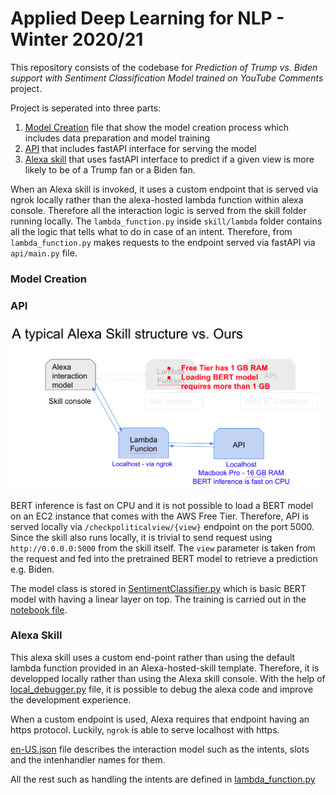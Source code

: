 # Applied Deep Learning for NLP - Winter 2020/21

This repository consists of the codebase for *Prediction of Trump vs. Biden support with Sentiment Classification Model trained on YouTube Comments* project. 

Project is seperated into three parts:
1. [Model Creation](#model-creation) file that show the model creation process which includes data preparation and model training
2. [API](#api) that includes fastAPI interface for serving the model
3. [Alexa skill](#alexa-skill)  that uses fastAPI interface to predict if a given view is more likely to be of a Trump fan or a Biden fan.

When an Alexa skill is invoked, it uses a custom endpoint that is served via ngrok locally rather than the alexa-hosted lambda function within alexa console. Therefore all the interaction logic is served from the skill folder running locally. The `lambda_function.py` inside `skill/lambda` folder contains all the logic that tells what to do in case of an intent. Therefore, from `lambda_function.py` makes requests to the endpoint served via fastAPI via `api/main.py` file.

### Model Creation

### API

<img src="skill_structure.png" width="500">

BERT inference is fast on CPU and it is not possible to load a BERT model on an EC2 instance that comes with the AWS Free Tier. Therefore, API is served locally via `/checkpoliticalview/{view}` endpoint on the port 5000. Since the skill also runs locally, it is trivial to send request using `http://0.0.0.0:5000` from the skill itself. The `view` parameter is taken from the request and fed into the pretrained BERT model to retrieve a prediction e.g. Biden.

The model class is stored in [SentimentClassifier.py](api/SentimentClassifier.py) which is basic BERT model with having a linear layer on top. The training is carried out in the [notebook file](/notebook/model%20training/sentiment_analysis_trump_biden.ipynb).

### Alexa Skill

This alexa skill uses a custom end-point rather than using the default lambda function provided in an Alexa-hosted-skill template. Therefore, it is developped locally rather than using the Alexa skill console. With the help of [local_debugger.py](skill/local_debugger.py) file, it is possible to debug the alexa code and improve the development experience. 

When a custom endpoint is used, Alexa requires that endpoint having an https protocol. Luckily, `ngrok` is able to serve localhost with https. 

[en-US.json](skill/skill-package/interactionModels/custom/en-US.json) file describes the interaction model such as the intents, slots and the intenhandler names for them. 

All the rest such as handling the intents are defined in [lambda_function.py](skill/skill/lambda/lambda_function.py)
